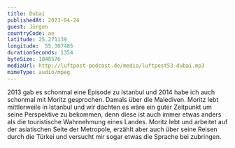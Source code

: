 ```yaml
---
title: Dubai
publishedAt: 2023-04-24
guest: Jürgen
countryCode: ae
latitude: 25.271139
longitude:  55.307485
durationSeconds: 1354
byteSize: 1048576 
mediaUrl: http://luftpost-podcast.de/media/luftpost53-dubai.mp3
mimeType: audio/mpeg
---
```


2013 gab es schonmal eine Episode zu Istanbul und 2014 habe ich auch schonmal mit Moritz gesprochen. Damals über die Malediven. Moritz lebt mittlerweile in Istanbul und wir dachten es wäre ein guter Zeitpunkt um seine Perspektive zu bekommen, denn diese ist auch immer etwas anders als die touristische Wahrnehmung eines Landes. Moritz lebt und arbeitet auf der asiatischen Seite der Metropole, erzählt aber auch über seine Reisen durch die Türkei und versucht mir sogar etwas die Sprache bei zubringen.
